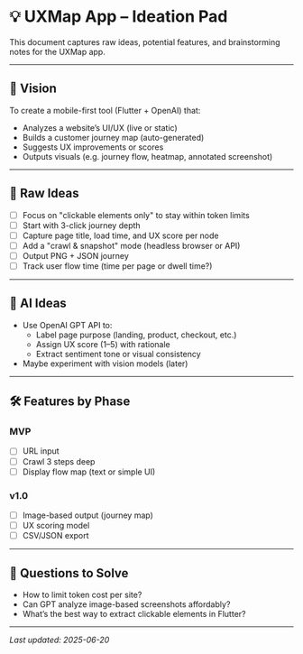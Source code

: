 # 💡 UXMap App – Ideation Pad

This document captures raw ideas, potential features, and brainstorming notes for the UXMap app.

---

## 🔭 Vision
To create a mobile-first tool (Flutter + OpenAI) that:
- Analyzes a website’s UI/UX (live or static)
- Builds a customer journey map (auto-generated)
- Suggests UX improvements or scores
- Outputs visuals (e.g. journey flow, heatmap, annotated screenshot)

---

## 🧠 Raw Ideas

- [ ] Focus on "clickable elements only" to stay within token limits
- [ ] Start with 3-click journey depth
- [ ] Capture page title, load time, and UX score per node
- [ ] Add a "crawl & snapshot" mode (headless browser or API)
- [ ] Output PNG + JSON journey
- [ ] Track user flow time (time per page or dwell time?)

---

## 🤖 AI Ideas

- Use OpenAI GPT API to:
  - Label page purpose (landing, product, checkout, etc.)
  - Assign UX score (1–5) with rationale
  - Extract sentiment tone or visual consistency
- Maybe experiment with vision models (later)

---

## 🛠️ Features by Phase

### MVP
- [ ] URL input
- [ ] Crawl 3 steps deep
- [ ] Display flow map (text or simple UI)

### v1.0
- [ ] Image-based output (journey map)
- [ ] UX scoring model
- [ ] CSV/JSON export

---

## 🧩 Questions to Solve
- How to limit token cost per site?
- Can GPT analyze image-based screenshots affordably?
- What’s the best way to extract clickable elements in Flutter?

---
_Last updated: 2025-06-20_
